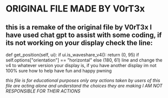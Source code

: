 # ORIGINAL FILE MADE BY V0rT3x
## this is a remake of the original file by V0rT3x I have used chat gpt to assist with some coding, if its not working on your display check the line: 
 def get_position(self, ui):
        if ui.is_waveshare_v4():
            return (0, 95) if self.options["orientation"] == "horizontal" else (180, 61) 
line and change the v4 to whatever version your display is, if you have another display im not 100% sure how to help
have fun and happy pwning

_this file is for educational purposes only any actions taken by users of this file are acting alone and understand the choices they are making I AM NOT RESPONSIBLE FOR THEIR ACTIONS_
